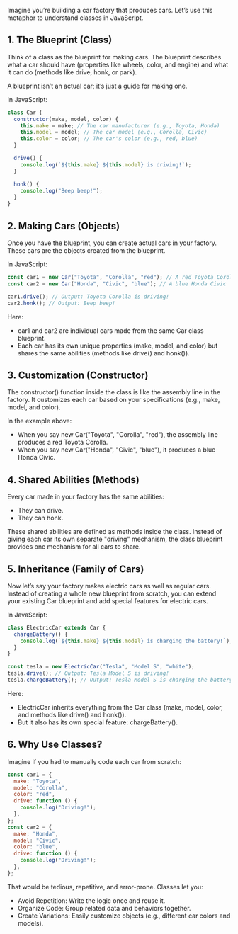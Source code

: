 Imagine you’re building a car factory that produces cars. Let’s use this metaphor to understand classes in JavaScript.

## 1. The Blueprint (Class)

Think of a class as the blueprint for making cars. The blueprint describes what a car should have (properties like wheels, color, and engine) and what it can do (methods like drive, honk, or park).

A blueprint isn’t an actual car; it’s just a guide for making one.

In JavaScript:

```js
class Car {
  constructor(make, model, color) {
    this.make = make; // The car manufacturer (e.g., Toyota, Honda)
    this.model = model; // The car model (e.g., Corolla, Civic)
    this.color = color; // The car's color (e.g., red, blue)
  }

  drive() {
    console.log(`${this.make} ${this.model} is driving!`);
  }

  honk() {
    console.log("Beep beep!");
  }
}
```

## 2. Making Cars (Objects)

Once you have the blueprint, you can create actual cars in your factory. These cars are the objects created from the blueprint.

In JavaScript:

```js
const car1 = new Car("Toyota", "Corolla", "red"); // A red Toyota Corolla
const car2 = new Car("Honda", "Civic", "blue"); // A blue Honda Civic

car1.drive(); // Output: Toyota Corolla is driving!
car2.honk(); // Output: Beep beep!
```

Here:

- car1 and car2 are individual cars made from the same Car class blueprint.
- Each car has its own unique properties (make, model, and color) but shares the same abilities (methods like drive() and honk()).

## 3. Customization (Constructor)

The constructor() function inside the class is like the assembly line in the factory. It customizes each car based on your specifications (e.g., make, model, and color).

In the example above:

- When you say new Car("Toyota", "Corolla", "red"), the assembly line produces a red Toyota Corolla.
- When you say new Car("Honda", "Civic", "blue"), it produces a blue Honda Civic.

## 4. Shared Abilities (Methods)

Every car made in your factory has the same abilities:

- They can drive.
- They can honk.

These shared abilities are defined as methods inside the class. Instead of giving each car its own separate "driving" mechanism, the class blueprint provides one mechanism for all cars to share.

## 5. Inheritance (Family of Cars)

Now let’s say your factory makes electric cars as well as regular cars. Instead of creating a whole new blueprint from scratch, you can extend your existing Car blueprint and add special features for electric cars.

In JavaScript:

```js
class ElectricCar extends Car {
  chargeBattery() {
    console.log(`${this.make} ${this.model} is charging the battery!`);
  }
}

const tesla = new ElectricCar("Tesla", "Model S", "white");
tesla.drive(); // Output: Tesla Model S is driving!
tesla.chargeBattery(); // Output: Tesla Model S is charging the battery!
```

Here:

- ElectricCar inherits everything from the Car class (make, model, color, and methods like drive() and honk()).
- But it also has its own special feature: chargeBattery().

## 6. Why Use Classes?

Imagine if you had to manually code each car from scratch:

```js
const car1 = {
  make: "Toyota",
  model: "Corolla",
  color: "red",
  drive: function () {
    console.log("Driving!");
  },
};
const car2 = {
  make: "Honda",
  model: "Civic",
  color: "blue",
  drive: function () {
    console.log("Driving!");
  },
};
```

That would be tedious, repetitive, and error-prone. Classes let you:

- Avoid Repetition: Write the logic once and reuse it.
- Organize Code: Group related data and behaviors together.
- Create Variations: Easily customize objects (e.g., different car colors and models).
